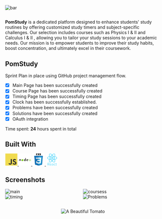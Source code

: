
<img width="1323" alt="bar" src="https://github.com/LeonardoLujan/PomStudy/assets/95549729/373373e8-5b9a-47fb-9670-d80baa884899">


## 
**PomStudy** is a dedicated platform designed to enhance students' study routines by offering customized study timers and subject-specific challenges. Our selection includes courses such as Physics I & II and Calculus I & II , allowing you to tailor your study sessions to your academic needs. 
Our mission is to empower students to improve their study habits, boost concentration, and ultimately excel in their coursework.


## PomStudy

Sprint Plan in place using GitHub project management flow.

- [X] Main Page has been successfully created
- [X] Course Page has been successfully created
- [X] Timing Page has been successfully created
- [X] Clock has been successfully established.
- [X] Problems have been successfully created
- [X] Solutions have been successfully created
- [X] OAuth integration

Time spent: **24** hours spent in total
 

## Built With
<p align="left">
 <a href="https://developer.mozilla.org/en-US/docs/Web/JavaScript" target="_blank"> <img src="https://raw.githubusercontent.com/devicons/devicon/master/icons/javascript/javascript-original.svg" alt="javascript" width="40" height="40"/> </a>
  <a href="https://nodejs.org" target="_blank"> <img src="https://raw.githubusercontent.com/devicons/devicon/master/icons/nodejs/nodejs-original-wordmark.svg" alt="nodejs" width="40" height="40"/> </a>
   <a href="https://www.w3schools.com/css/" target="_blank"> <img src="https://raw.githubusercontent.com/devicons/devicon/master/icons/css3/css3-original-wordmark.svg" alt="css3" width="40" height="40"/> </a>
   <a href="https://reactjs.org/" target="_blank"> <img src="https://raw.githubusercontent.com/devicons/devicon/master/icons/react/react-original-wordmark.svg" alt="react" width="40" height="40"/> </a>
</p>

## Screenshots

<div style="display: flex; justify-content: space-between;">
    <img width="500" alt="main" src="https://github.com/PomStudy/PomStudy/assets/95549729/2cbd8912-32ab-4a82-9bcf-2bd406a6a37f">
    <img width="500" alt="coursess" src="https://github.com/PomStudy/PomStudy/assets/95549729/fa5e3d13-c535-4cba-8213-671608870b86">
</div>
<div style="display: flex; justify-content: space-between;">
<img width="500" alt="timing" src="https://github.com/PomStudy/PomStudy/assets/95549729/ebe27df0-c43d-4ece-9357-8da7f3994334">
<img width="500" alt="Problems" src="https://github.com/PomStudy/PomStudy/assets/95549729/d5cf2f94-991f-433a-aaf7-6465867a5ff1">
</div>

  

##
<p align="center">
<img width="70" alt="A Beautiful Tomato" src="https://github.com/PomStudy/PomStudy/assets/95549729/5ac5bed7-f574-4b22-8bb3-117b443ad7b6">
</p>
 


